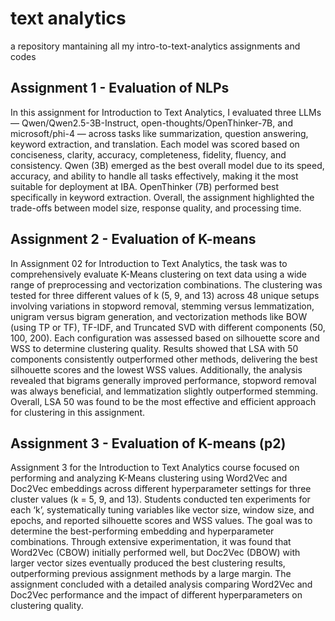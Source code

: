 # text analytics
 a repository mantaining all my intro-to-text-analytics assignments and codes

## Assignment 1 - Evaluation of NLPs
In this assignment for Introduction to Text Analytics, I evaluated three LLMs — Qwen/Qwen2.5-3B-Instruct, open-thoughts/OpenThinker-7B, and microsoft/phi-4 — across tasks like summarization, question answering, keyword extraction, and translation. Each model was scored based on conciseness, clarity, accuracy, completeness, fidelity, fluency, and consistency. Qwen (3B) emerged as the best overall model due to its speed, accuracy, and ability to handle all tasks effectively, making it the most suitable for deployment at IBA. OpenThinker (7B) performed best specifically in keyword extraction. Overall, the assignment highlighted the trade-offs between model size, response quality, and processing time.

## Assignment 2 - Evaluation of K-means
In Assignment 02 for Introduction to Text Analytics, the task was to comprehensively evaluate K-Means clustering on text data using a wide range of preprocessing and vectorization combinations. The clustering was tested for three different values of k (5, 9, and 13) across 48 unique setups involving variations in stopword removal, stemming versus lemmatization, unigram versus bigram generation, and vectorization methods like BOW (using TP or TF), TF-IDF, and Truncated SVD with different components (50, 100, 200). Each configuration was assessed based on silhouette score and WSS to determine clustering quality. Results showed that LSA with 50 components consistently outperformed other methods, delivering the best silhouette scores and the lowest WSS values. Additionally, the analysis revealed that bigrams generally improved performance, stopword removal was always beneficial, and lemmatization slightly outperformed stemming. Overall, LSA 50 was found to be the most effective and efficient approach for clustering in this assignment.

## Assignment 3 - Evaluation of K-means (p2)
Assignment 3 for the Introduction to Text Analytics course focused on performing and analyzing K-Means clustering using Word2Vec and Doc2Vec embeddings across different hyperparameter settings for three cluster values (k = 5, 9, and 13). Students conducted ten experiments for each ‘k’, systematically tuning variables like vector size, window size, and epochs, and reported silhouette scores and WSS values. The goal was to determine the best-performing embedding and hyperparameter combinations. Through extensive experimentation, it was found that Word2Vec (CBOW) initially performed well, but Doc2Vec (DBOW) with larger vector sizes eventually produced the best clustering results, outperforming previous assignment methods by a large margin. The assignment concluded with a detailed analysis comparing Word2Vec and Doc2Vec performance and the impact of different hyperparameters on clustering quality.